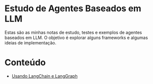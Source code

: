 # Estudo de Agentes Baseados em LLM

Estas são as minhas notas de estudo, testes e exemplos de agentes baseados em LLM.
O objetivo é explorar alguns frameworks e algumas ideias de implementação.

# Conteúdo

- [Usando LangChain e LangGraph](using_langgraph)
